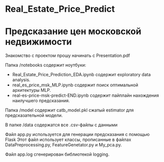 # Real_Estate_Price_Predict
# Предсказание цен московской недвижимости

Знакомство с проектом прошу начинать с Presentation.pdf

Папка /notebooks содержит ноутбуки:
   - Real_Estate_Price_Prediction_EDA.ipynb содержит exploratory data analysis.
   - real_es_price_msk_MLP.ipynb содержит поиск оптимальной архитектуры MLP.
   - real-es-price-msk-predict-END.ipynb содержит пайплайн нахождения наилучшего предсказания.

Папка /model содержит catb_model.pkl сжатый estimator для предсказательной модели.

В папке /data содержатся все .csv-файлы с данными

Файл app.py используется для генерации предсказания с помощью Flask
Этот файл использует классы, прописанные в файлах DataPreprocessing.py, 
FeatureGenetator.py и My_pca.py.

Файл app.log сгенерирован библиотекой logging.

